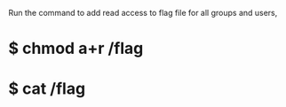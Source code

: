 Run the command to add read access to flag file for all groups and users,

# $ chmod a+r /flag
# $ cat /flag
